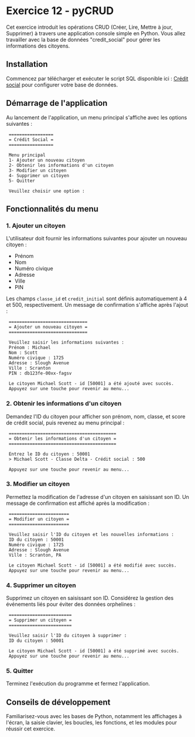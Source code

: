 # Exercice 12 - pyCRUD

Cet exercice introduit les opérations CRUD (Créer, Lire, Mettre à jour, Supprimer) à travers une application console simple en Python. Vous allez travailler avec la base de données "credit_social" pour gérer les informations des citoyens.

## Installation

Commencez par télécharger et exécuter le script SQL disponible ici : [Crédit social](../ressources/ex09_credit_social.zip) pour configurer votre base de données.

## Démarrage de l'application

Au lancement de l'application, un menu principal s'affiche avec les options suivantes :

```console
 =================
 = Crédit Social =
 =================

 Menu principal
 1- Ajouter un nouveau citoyen
 2- Obtenir les informations d'un citoyen
 3- Modifier un citoyen
 4- Supprimer un citoyen
 5- Quitter
 
 Veuillez choisir une option :
```

## Fonctionnalités du menu

### 1. Ajouter un citoyen

L'utilisateur doit fournir les informations suivantes pour ajouter un nouveau citoyen :

- Prénom
- Nom
- Numéro civique
- Adresse
- Ville
- PIN

Les champs `classe_id` et `credit_initial` sont définis automatiquement à 4 et 500, respectivement. Un message de confirmation s'affiche après l'ajout :

```console
 ==============================
 = Ajouter un nouveau citoyen =
 ==============================

 Veuillez saisir les informations suivantes :
 Prénom : Michael
 Nom : Scott
 Numéro civique : 1725
 Adresse : Slough Avenue
 Ville : Scranton
 PIN : db123fe-00xx-fagsv

 Le citoyen Michael Scott - id [50001] a été ajouté avec succès.
 Appuyez sur une touche pour revenir au menu...
```

### 2. Obtenir les informations d'un citoyen

Demandez l'ID du citoyen pour afficher son prénom, nom, classe, et score de crédit social, puis revenez au menu principal :

```console
 =========================================
 = Obtenir les informations d'un citoyen =
 =========================================

 Entrez le ID du citoyen : 50001
 > Michael Scott - Classe Delta - Crédit social : 500
 
 Appuyez sur une touche pour revenir au menu...
```

### 3. Modifier un citoyen

Permettez la modification de l'adresse d'un citoyen en saisissant son ID. Un message de confirmation est affiché après la modification :

```console
 =======================
 = Modifier un citoyen =
 =======================

 Veuillez saisir l'ID du citoyen et les nouvelles informations :
 ID du citoyen : 50001
 Numéro civique : 1725
 Adresse : Slough Avenue
 Ville : Scranton, PA

 Le citoyen Michael Scott - id [50001] a été modifié avec succès.
 Appuyez sur une touche pour revenir au menu...
```

### 4. Supprimer un citoyen

Supprimez un citoyen en saisissant son ID. Considérez la gestion des événements liés pour éviter des données orphelines :

```console
 ========================
 = Supprimer un citoyen =
 ========================

 Veuillez saisir l'ID du citoyen à supprimer :
 ID du citoyen : 50001

 Le citoyen Michael Scott - id [50001] a été supprimé avec succès.
 Appuyez sur une touche pour revenir au menu...
```

### 5. Quitter

Terminez l'exécution du programme et fermez l'application.

## Conseils de développement

Familiarisez-vous avec les bases de Python, notamment les affichages à l'écran, la saisie clavier, les boucles, les fonctions, et les modules pour réussir cet exercice.